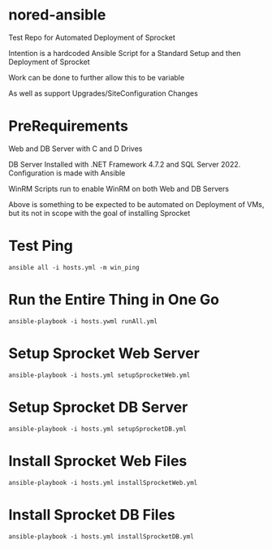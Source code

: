 # nored-ansible
Test Repo for Automated Deployment of Sprocket

Intention is a hardcoded Ansible Script for a Standard Setup and then Deployment of Sprocket

Work can be done to further allow this to be variable

As well as support Upgrades/SiteConfiguration Changes

# PreRequirements
Web and DB Server with C and D Drives

DB Server Installed with .NET Framework 4.7.2 and SQL Server 2022. Configuration is made with Ansible

WinRM Scripts run to enable WinRM on both Web and DB Servers

Above is something to be expected to be automated on Deployment of VMs, but its not in scope with the goal of installing Sprocket

# Test Ping
```ansible all -i hosts.yml -m win_ping```

# Run the Entire Thing in One Go
```ansible-playbook -i hosts.ywml runAll.yml```

# Setup Sprocket Web Server
```ansible-playbook -i hosts.yml setupSprocketWeb.yml``` 

# Setup Sprocket DB Server
```ansible-playbook -i hosts.yml setupSprocketDB.yml``` 

# Install Sprocket Web Files
```ansible-playbook -i hosts.yml installSprocketWeb.yml``` 

# Install Sprocket DB Files
```ansible-playbook -i hosts.yml installSprocketDB.yml``` 


